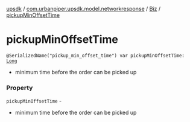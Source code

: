 [upsdk](../../index.md) / [com.urbanpiper.upsdk.model.networkresponse](../index.md) / [Biz](index.md) / [pickupMinOffsetTime](./pickup-min-offset-time.md)

# pickupMinOffsetTime

`@SerializedName("pickup_min_offset_time") var pickupMinOffsetTime: `[`Long`](https://kotlinlang.org/api/latest/jvm/stdlib/kotlin/-long/index.html)
* minimum time before the order can be picked up

### Property

`pickupMinOffsetTime` -
* minimum time before the order can be picked up
